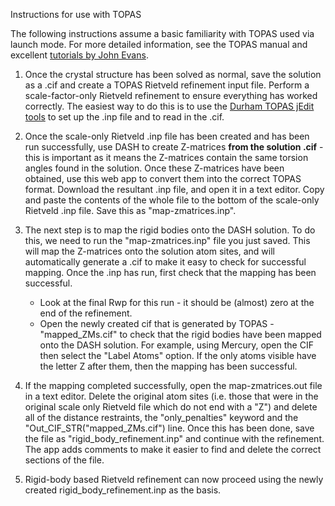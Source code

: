 Instructions for use with TOPAS

The following instructions assume a basic familiarity with TOPAS used via launch mode. For more detailed information, see the TOPAS manual and excellent [tutorials by John Evans](https://topas.webspace.durham.ac.uk/).

1. Once the crystal structure has been solved as normal, save the solution as a .cif and create a TOPAS Rietveld refinement input file. Perform a scale-factor-only Rietveld refinement to ensure everything has worked correctly. The easiest way to do this is to use the [Durham TOPAS jEdit tools](https://topas.webspace.durham.ac.uk/) to set up the .inp file and to read in the .cif.

2. Once the scale-only Rietveld .inp file has been created and has been run successfully, use DASH to create Z-matrices **from the solution .cif** - this is important as it means the Z-matrices contain the same torsion angles found in the solution. Once these Z-matrices have been obtained, use this web app to convert them into the correct TOPAS format. Download the resultant .inp file, and open it in a text editor. Copy and paste the contents of the whole file to the bottom of the scale-only Rietveld .inp file. Save this as "map-zmatrices.inp".

3. The next step is to map the rigid bodies onto the DASH solution. To do this, we need to run the "map-zmatrices.inp" file you just saved. This will map the Z-matrices onto the solution atom sites, and will automatically generate a .cif to make it easy to check for successful mapping. Once the .inp has run, first check that the mapping has been successful.
    - Look at the final Rwp for this run - it should be (almost) zero at the end of the refinement.
    - Open the newly created cif that is generated by TOPAS - "mapped_ZMs.cif" to check that the rigid bodies have been mapped onto the DASH solution. For example, using Mercury, open the CIF then select the "Label Atoms" option. If the only atoms visible have the letter Z after them, then the mapping has been successful.

4. If the mapping completed successfully, open the map-zmatrices.out file in a text editor. Delete the original atom sites (i.e. those that were in the original scale only Rietveld file which do not end with a "Z") and delete all of the distance restraints, the "only_penalties" keyword and the "Out_CIF_STR("mapped_ZMs.cif") line. Once this has been done, save the file as "rigid_body_refinement.inp" and continue with the refinement. The app adds comments to make it easier to find and delete the correct sections of the file.

5. Rigid-body based Rietveld refinement can now proceed using the newly created rigid_body_refinement.inp as the basis.